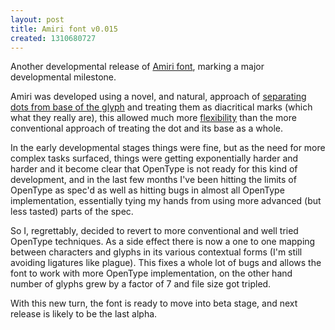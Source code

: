 ```yaml
---
layout: post
title: Amiri font v0.015
created: 1310680727
---
```

Another developmental release of [Amiri font](http://www.amirifont.org), marking a major developmental milestone.

Amiri was developed using a novel, and natural, approach of [separating dots from base of the glyph](http://www.khaledhosny.org/node/142) and treating them as diacritical marks (which what they really are), this allowed much more [flexibility](http://www.khaledhosny.org/node/165) than the more conventional approach of treating the dot and its base as a whole.

In the early developmental stages things were fine, but as the need for more complex tasks surfaced, things were getting exponentially harder and harder and it become clear that OpenType is not ready for this kind of development, and in the last few months I've been hitting the limits of OpenType as spec'd as well as hitting bugs in almost all OpenType implementation, essentially tying my hands from using more advanced (but less tasted) parts of the spec.

So I, regrettably, decided to revert to more conventional and well tried OpenType techniques. As a side effect there is now a one to one mapping between characters and glyphs in its various contextual forms (I'm still avoiding ligatures like plague). This fixes a whole lot of bugs and allows the font to work with more OpenType implementation, on the other hand number of glyphs grew by a factor of 7 and file size got tripled.

With this new turn, the font is ready to move into beta stage, and next release is likely to be the last alpha.
